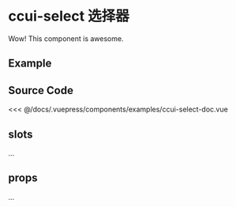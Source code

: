 # ccui-select 选择器
      
Wow! This component is awesome.

## Example

<Demo componentName="examples-ccui-select-doc" />

## Source Code

<SourceCode>
<<< @/docs/.vuepress/components/examples/ccui-select-doc.vue
</SourceCode>

## slots

...

## props

...
